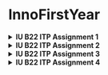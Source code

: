 # InnoFirstYear

<details><summary><b>IU B22 ITP Assignment 1</b></summary>
  
  <p align="center">
  <img src="./IMG/Assignment1.png" alt="Size Limit CLI" width="738">
</p>
  
</details>

<details><summary><b>IU B22 ITP Assignment 2</b></summary>
  
   <p align="center">
  <img src="./IMG/Assignment2,1.png" alt="Size Limit CLI" width="738">
</p>
  
   <p align="center">
  <img src="./IMG/Assinment2,2.png" alt="Size Limit CLI" width="738">
</p>
  
</details>

<details><summary><b>IU B22 ITP Assignment 3</b></summary>
  
   <p align="center">
  <img src="./IMG/Assinment3,1.png" alt="Size Limit CLI" width="738">
</p>
  
   <p align="center">
  <img src="./IMG/Assignment3uml.png" alt="Size Limit CLI" width="738">
</p>
  
   <p align="center">
  <img src="./IMG/Assignment3,2.png" alt="Size Limit CLI" width="738">
</p>
  
  
</details>

<details><summary><b>IU B22 ITP Assignment 4</b></summary>
    
  <p align="center">
  <img src="./IMG/Assignment4uml.png" alt="Size Limit CLI" width="738">
</p>
  
      
  <p align="center">
  <img src="./IMG/Assignment4,1.png" alt="Size Limit CLI" width="738">
</p>
  
      
  <p align="center">
  <img src="./IMG/Assignment4pic.png" alt="Size Limit CLI" width="738">
</p>
  
      
  <p align="center">
  <img src="./IMG/Assignment4,2.png" alt="Size Limit CLI" width="738">
</p>
  
  <p align="center">
  <img src="./IMG/Assignment4note.png" alt="Size Limit CLI" width="738">
</p>
  
  
  
  
</details>
